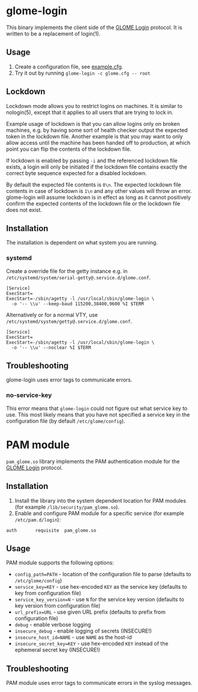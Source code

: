 # glome-login

This binary implements the client side of the
[GLOME Login](../docs/glome-login.md) protocol. It is written to be a
replacement of login(1).

## Usage

 1. Create a configuration file, see [example.cfg](example.cfg).
 1. Try it out by running `glome-login -c glome.cfg -- root`

## Lockdown

Lockdown mode allows you to restrict logins on machines.
It is similar to nologin(5), except that it applies to all users
that are trying to lock in.

Example usage of lockdown is that you can allow logins
only on broken machines, e.g. by having some sort of health checker
output the expected token in the lockdown file. Another example
is that you may want to only allow access until the machine has
been handed off to production, at which point you can flip the
contents of the lockdown file.

If lockdown is enabled by passing `-i` and the referenced lockdown file exists,
a login will only be initiated if the lockdown file contains exactly the correct
byte sequence expected for a disabled lockdown.

By default the expected file contents is `0\n`.
The expected lockdown file contents in case of lockdown is `1\n` and
any other values will throw an error. glome-login will
assume lockdown is in effect as long as it cannot positively confirm
the expected contents of the lockdown file or the lockdown file does
not exist.

## Installation

The installation is dependent on what system you are running.

### systemd

Create a override file for the getty instance e.g. in
`/etc/systemd/system/serial-getty@.service.d/glome.conf`.

```
[Service]
ExecStart=
ExecStart=-/sbin/agetty -l /usr/local/sbin/glome-login \
  -o '-- \\u' --keep-baud 115200,38400,9600 %I $TERM
```

Alternatively or for a normal VTY, use
`/etc/systemd/system/getty@.service.d/glome.conf`.

```
[Service]
ExecStart=
ExecStart=-/sbin/agetty -l /usr/local/sbin/glome-login \
  -o '-- \\u' --noclear %I $TERM
```

## Troubleshooting

glome-login uses error tags to communicate errors.

### no-service-key

This error means that `glome-login` could not figure out what service key to
use. This most likely means that you have not specified a service key in the
configuration file (by default `/etc/glome/config`).

# PAM module

`pam_glome.so` library implements the PAM authentication module for the
[GLOME Login](../docs/glome-login.md) protocol.

## Installation

1. Install the library into the system dependent location for PAM modules
   (for example `/lib/security/pam_glome.so`).
1. Enable and configure PAM module for a specific service (for example
   `/etc/pam.d/login`):

```
auth       requisite  pam_glome.so
```

## Usage

PAM module supports the following options:

* `config_path=PATH` - location of the configuration file to parse (defaults to
  `/etc/glome/config`)
* `service_key=KEY` - use hex-encoded `KEY` as the service key (defaults to key
  from configuration file)
* `service_key_version=N` - use `N` for the service key version (defaults to key
  version from configuration file)
* `url_prefix=URL` - use given URL prefix (defaults to prefix from configuration
  file)
* `debug` - enable verbose logging
* `insecure_debug` - enable logging of secrets (INSECURE!)
* `insecure_host_id=NAME` - use `NAME` as the host-id
* `insecure_secret_key=KEY` - use hex-encoded `KEY` instead of the ephemeral
  secret key (INSECURE!)

## Troubleshooting

PAM module uses error tags to communicate errors in the syslog messages.
